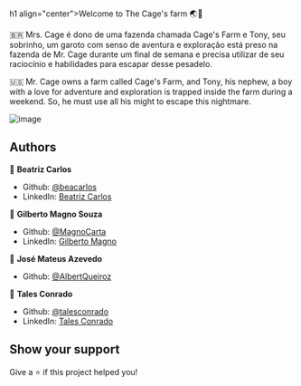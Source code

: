 h1 align="center">Welcome to The Cage's farm 🌏👋</h1>

🇧🇷 Mrs. Cage é dono de uma fazenda chamada Cage's Farm e Tony, seu sobrinho, um garoto com senso de aventura e exploração está preso na fazenda de Mr. Cage durante um final de semana e precisa utilizar de seu raciocínio e habilidades para escapar desse pesadelo.

🇺🇸 Mr. Cage owns a farm called Cage's Farm, and Tony, his nephew, a boy with a love for adventure and exploration is trapped inside the farm during a weekend. So, he must use all his might to escape this nightmare.

![image](https://user-images.githubusercontent.com/32069720/116706712-48709300-a9a4-11eb-9486-f524bd2388be.png)

## Authors
 👤 **Beatriz Carlos**
* Github: [@beacarlos](https://github.com/beacarlos)
* LinkedIn: [Beatriz Carlos](https://www.linkedin.com/in/beatriz-carlos-936a07192/)

 👤 **Gilberto Magno Souza**
* Github: [@MagnoCarta](https://github.com/MagnoCarta)
* LinkedIn: [Gilberto Magno](https://www.linkedin.com/in/gilberto-magno-8819741a2)

 👤 **José Mateus Azevedo**
* Github: [@AlbertQueiroz](https://github.com/JMateusSousa)

 👤 **Tales Conrado**
* Github: [@talesconrado](https://github.com/talesconrado)
* LinkedIn: [Tales Conrado](https://www.linkedin.com/in/talesconrado)

## Show your support
Give a ⭐️ if this project helped you!
